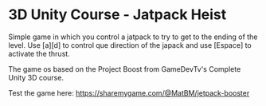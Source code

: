 # 3D Unity Course - Jatpack Heist

Simple game in which you control a jatpack to try to get to the ending of the level.
Use [a][d] to control que direction of the japack and use [Espace] to activate the thrust.

The game os based on the Project Boost from GameDevTv's Complete Unity 3D course.

Test the game here:
https://sharemygame.com/@MatBM/jetpack-booster
